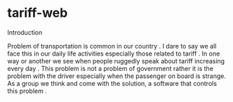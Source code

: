 # tariff-web

Introduction

Problem of transportation is common in our country . I dare to say we all face this in our daily life activities especially those related to tariff . In one way or another we see when people ruggedly speak about tariff increasing every day . This problem is not a problem of government rather it is the problem with the driver especially when the passenger on board is strange. As a group we think and come with the solution, a software that controls this problem .

